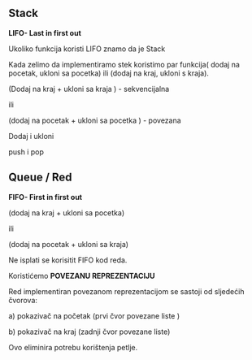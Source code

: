 ## Stack

**LIFO- Last in first out**

Ukoliko funkcija koristi LIFO znamo da je Stack

Kada zelimo da implementiramo stek koristimo par funkcija( dodaj na pocetak, ukloni sa pocetka) ili (dodaj na kraj, ukloni s kraja). 

(Dodaj na kraj + ukloni sa kraja )     -   sekvencijalna

ili 

(dodaj na pocetak + ukloni sa pocetka ) - povezana

Dodaj i ukloni

push i pop

## Queue / Red 

**FIFO- First in first out**

(dodaj na kraj + ukloni sa pocetka)

ili 

(dodaj na pocetak + ukloni sa kraja)

Ne isplati se korisitit FIFO kod reda. 



Koristićemo **POVEZANU REPREZENTACIJU**

Red implementiran povezanom reprezentacijom se sastoji od sljedećih čvorova:

a)   pokazivač na početak (prvi čvor povezane liste )

b)   pokazivač na kraj (zadnji čvor povezane liste)

Ovo eliminira potrebu korištenja petlje. 




